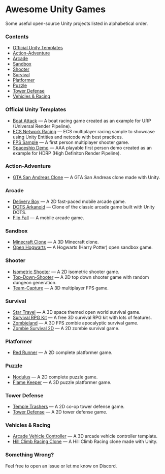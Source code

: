 # Awesome Unity Games
Some useful open-source Unity projects listed in alphabetical order.

### Contents

- [Official Unity Templates](#official-unity-templates)
- [Action-Adventure](#action-adventure)
- [Arcade](#arcade)
- [Sandbox](#sandbox)
- [Shooter](#shooter)
- [Survival](#survival)
- [Platformer](#platformer)
- [Puzzle](#puzzle)
- [Tower Defense](#tower-defense)
- [Vehicles & Racing](#vehicles-&-racing)

### Official Unity Templates
- [Boat Attack](https://github.com/Unity-Technologies/BoatAttack) — A boat racing game created as an example for URP (Universal Render Pipeline).
- [ECS Network Racing](https://github.com/Unity-Technologies/ECS-Network-Racing-Sample) — ECS multiplayer racing sample to showcase using Unity Entities and netcode with best practices.
- [FPS Sample](https://github.com/Unity-Technologies/FPSSample) — A first person multiplayer shooter game.
- [Spaceship Demo](https://github.com/Unity-Technologies/SpaceshipDemo) — AAA playable first person demo created as an example for HDRP (High Definiton Render Pipeline).

### Action-Adventure
- [GTA San Andreas Clone](https://github.com/GTA-ASM/SanAndreasUnity) — A GTA San Andreas clone made with Unity.

### Arcade
- [Delivery Boy](https://github.com/flo-wolf/Flip-Fall) — A 2D fast-paced mobile arcade game.
- [DOTS Arkanoid](https://github.com/EugenyN/DOTS-Arkanoid) — Clone of the classic arcade game built with Unity DOTS.
- [Flip Fall](https://github.com/flo-wolf/Flip-Fall) — A mobile arcade game.

### Sandbox
- [Minecraft Clone](https://github.com/stalomeow/MinecraftClone-Unity) — A 3D Minecraft clone.
- [Open Hogwarts](https://github.com/OpenHogwarts/hogwarts) — A Hogwarts (Harry Potter) open sandbox game.

### Shooter
- [Isometric Shooter](https://github.com/tadadosii/2DTopDownIsometricShooterStudy) — A 2D isometric shooter game.
- [Top-Down-Shooter](https://github.com/tarush-r/Top-Down-Shooter-Game) — A 2D top down shooter game with random dungeon generation.
- [Team-Capture](https://github.com/Voltstro-Studios/Team-Capture) — A 3D multiplayer FPS game.

### Survival
- [Star Travel](https://github.com/Victormaa/Star-Travel) — A 3D space themed open world survival game.
- [Survival RPG Kit](https://github.com/leandrovieiraa/FreeSurvivalRPGKit) — A free 3D survival RPG kit with lots of features.
- [Zombieland](https://github.com/ramirak/Zombieland-FPS-survival-game-with-Unity) — A 3D FPS zombie apocalyptic survival game.
- [Zombie Survival 2D](https://github.com/mapisarek/Survival_Zombie_2D) — A 2D zombie survival game.

### Platformer
- [Red Runner](https://github.com/BayatGames/RedRunner) — A 2D complete platformer game.

### Puzzle
- [Nodulus](https://github.com/Hyperparticle/nodulus) — A 2D complete puzzle game.
- [Flame Keeper](https://github.com/Hyperparticle/nodulus) — A 3D puzzle platformer game.

### Tower Defense
- [Temple Trashers](https://github.com/hackerspace-ntnu/Temple-Trashers) — A 2D co-op tower defense game.
- [Tower Defense](https://github.com/JanWalsh91/tower_defense) — A 2D tower defense game.

### Vehicles & Racing
- [Arcade Vehicle Controller](https://github.com/mrgarcialuigi/Arcade-Vehicle-Controller) — A 3D arcade vehicle controller template.
- [Hill Climb Racing Clone](https://github.com/stevecox1964/Happy_Wheels_Clone) — A Hill Climb Racing clone made with Unity.

### Something Wrong?
Feel free to open an issue or let me know on Discord.
